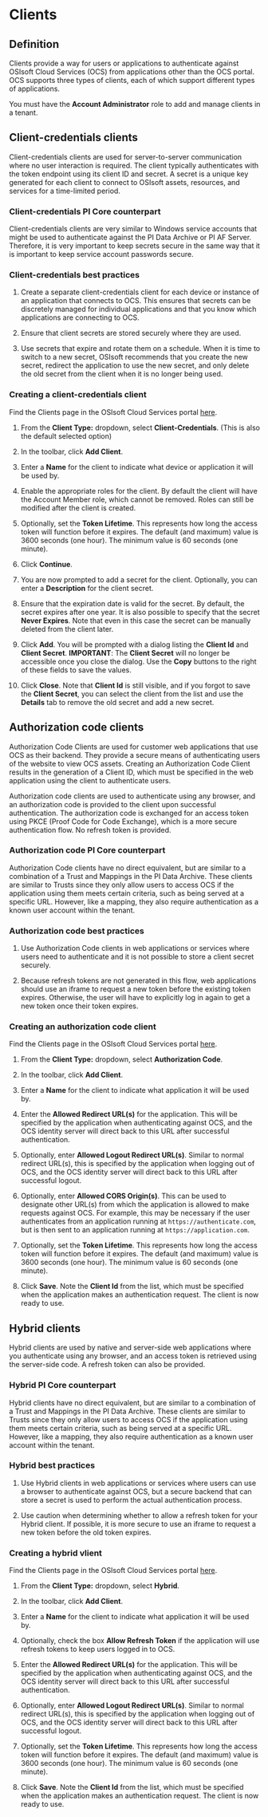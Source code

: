 # Clients

## Definition

Clients provide a way for users or applications to authenticate against OSIsoft Cloud Services (OCS) from applications other than the OCS portal. OCS supports three types of clients, each of which support different types of applications.

You must have the **Account Administrator** role to add and manage clients in a tenant.

## Client-credentials clients

Client-credentials clients are used for server-to-server communication where no user interaction is required. The client typically authenticates with the token endpoint using its client ID and secret. A secret is a unique key generated for each client to connect to OSIsoft assets, resources, and services for a time-limited period.

### Client-credentials PI Core counterpart

Client-credentials clients are very similar to Windows service accounts that might be used to authenticate against the PI Data Archive or PI AF Server. Therefore, it is very important to keep secrets secure in the same way that it is important to keep service account passwords secure.

### Client-credentials best practices

1. Create a separate client-credentials client for each device or instance of an application that connects to OCS. This ensures that secrets can be discretely managed for individual applications and that you know which applications are connecting to OCS.

1. Ensure that client secrets are stored securely where they are used.

1. Use secrets that expire and rotate them on a schedule. When it is time to switch to a new secret, OSIsoft recommends that you create the new secret, redirect the application to use the new secret, and only delete the old secret from the client when it is no longer being used.

### Creating a client-credentials client

Find the Clients page in the OSIsoft Cloud Services portal [here](https://cloud.osisoft.com/users).

1. From the **Client Type:** dropdown, select **Client-Credentials**. (This is also the default selected option)

1. In the toolbar, click **Add Client**.

1. Enter a **Name** for the client to indicate what device or application it will be used by.

1. Enable the appropriate roles for the client. By default the client will have the Account Member role, which cannot be removed. Roles can still be modified after the client is created.

1. Optionally, set the **Token Lifetime**. This represents how long the access token will function before it expires. The default (and maximum) value is 3600 seconds (one hour). The minimum value is 60 seconds (one minute).

1. Click **Continue**.

1. You are now prompted to add a secret for the client. Optionally, you can enter a **Description** for the client secret.

1. Ensure that the expiration date is valid for the secret. By default, the secret expires after one year. It is also possible to specify that the secret **Never Expires**. Note that even in this case the secret can be manually deleted from the client later.

1. Click **Add**. You will be prompted with a dialog listing the **Client Id** and **Client Secret**. **IMPORTANT**: The **Client Secret** will no longer be accessible once you close the dialog. Use the **Copy** buttons to the right of these fields to save the values.

1. Click **Close**. Note that **Client Id** is still visible, and if you forgot to save the **Client Secret**, you can select the client from the list and use the **Details** tab to remove the old secret and add a new secret.

## Authorization code clients

Authorization Code Clients are used for customer web applications that use OCS as their backend. They provide a secure means of authenticating users of the website to view OCS assets. Creating an Authorization Code Client results in the generation of a Client ID, which must be specified in the web application using the client to authenticate users.

Authorization code clients are used to authenticate using any browser, and an authorization code is provided to the client upon successful authentication. The authorization code is exchanged for an access token using PKCE (Proof Code for Code Exchange), which is a more secure authentication flow. No refresh token is provided.

### Authorization code PI Core counterpart

Authorization Code clients have no direct equivalent, but are similar to a combination of a Trust and Mappings in the PI Data Archive. These clients are similar to Trusts since they only allow users to access OCS if the application using them meets certain criteria, such as being served at a specific URL. However, like a mapping, they also require authentication as a known user account within the tenant.

### Authorization code best practices

1. Use Authorization Code clients in web applications or services where users need to authenticate and it is not possible to store a client secret securely.

1. Because refresh tokens are not generated in this flow, web applications should use an iframe to request a new token before the existing token expires. Otherwise, the user will have to explicitly log in again to get a new token once their token expires.

### Creating an authorization code client

Find the Clients page in the OSIsoft Cloud Services portal [here](https://cloud.osisoft.com/users).

1. From the **Client Type:** dropdown, select **Authorization Code**.

1. In the toolbar, click **Add Client**.

1. Enter a **Name** for the client to indicate what application it will be used by.

1. Enter the **Allowed Redirect URL(s)** for the application. This will be specified by the application when authenticating against OCS, and the OCS identity server will direct back to this URL after successful authentication.

1. Optionally, enter **Allowed Logout Redirect URL(s)**. Similar to normal redirect URL(s), this is specified by the application when logging out of OCS, and the OCS identity server will direct back to this URL after successful logout.

1. Optionally, enter **Allowed CORS Origin(s)**. This can be used to designate other URL(s) from which the application is allowed to make requests against OCS. For example, this may be necessary if the user authenticates from an application running at `https://authenticate.com`, but is then sent to an application running at `https://application.com`.

1. Optionally, set the **Token Lifetime**. This represents how long the access token will function before it expires. The default (and maximum) value is 3600 seconds (one hour). The minimum value is 60 seconds (one minute).

1. Click **Save**. Note the **Client Id** from the list, which must be specified when the application makes an authentication request. The client is now ready to use.

## Hybrid clients

Hybrid clients are used by native and server-side web applications where you authenticate using any browser, and an access token is retrieved using the server-side code. A refresh token can also be provided.

### Hybrid PI Core counterpart

Hybrid clients have no direct equivalent, but are similar to a combination of a Trust and Mappings in the PI Data Archive. These clients are similar to Trusts since they only allow users to access OCS if the application using them meets certain criteria, such as being served at a specific URL. However, like a mapping, they also require authentication as a known user account within the tenant.

### Hybrid best practices

1. Use Hybrid clients in web applications or services where users can use a browser to authenticate against OCS, but a secure backend that can store a secret is used to perform the actual authentication process.

1. Use caution when determining whether to allow a refresh token for your Hybrid client. If possible, it is more secure to use an iframe to request a new token before the old token expires.

### Creating a hybrid vlient

Find the Clients page in the OSIsoft Cloud Services portal [here](https://cloud.osisoft.com/users).

1. From the **Client Type:** dropdown, select **Hybrid**.

1. In the toolbar, click **Add Client**.

1. Enter a **Name** for the client to indicate what application it will be used by.

1. Optionally, check the box **Allow Refresh Token** if the application will use refresh tokens to keep users logged in to OCS.

1. Enter the **Allowed Redirect URL(s)** for the application. This will be specified by the application when authenticating against OCS, and the OCS identity server will direct back to this URL after successful authentication.

1. Optionally, enter **Allowed Logout Redirect URL(s)**. Similar to normal redirect URL(s), this is specified by the application when logging out of OCS, and the OCS identity server will direct back to this URL after successful logout.

1. Optionally, set the **Token Lifetime**. This represents how long the access token will function before it expires. The default (and maximum) value is 3600 seconds (one hour). The minimum value is 60 seconds (one minute).

1. Click **Save**. Note the **Client Id** from the list, which must be specified when the application makes an authentication request. The client is now ready to use.

